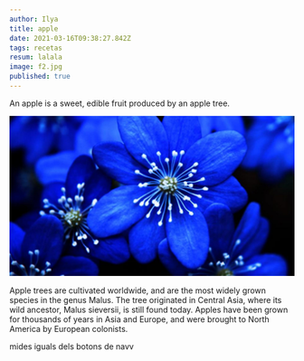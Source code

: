 ```yaml
---
author: Ilya
title: apple
date: 2021-03-16T09:38:27.842Z
tags: recetas
resum: lalala
image: f2.jpg
published: true
---
```


An apple is a sweet, edible fruit produced by an apple tree.

![image tooltip here](/assets/images/posts/f2.jpg)

Apple trees are cultivated worldwide, and are the most widely grown species in
the genus Malus. The tree originated in Central Asia, where its wild ancestor,
Malus sieversii, is still found today. Apples have been grown for thousands of
years in Asia and Europe, and were brought to North America by European
colonists.

mides iguals dels botons de navv